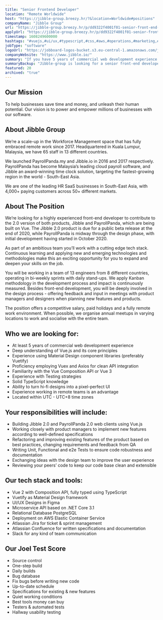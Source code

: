 ```yaml
---
title: "Senior Frontend Developer"
location: "Remote Worldwide"
host: "https://jibble-group.breezy.hr/?&location=Worldwide#positions"
companyName: "Jibble Group"
url: "https://jibble-group.breezy.hr/p/dd9322f4001f01-senior-front-end-developer"
applyUrl: "https://jibble-group.breezy.hr/p/dd9322f4001f01-senior-front-end-developer/apply"
timestamp: 1608249600000
hashtags: "#vuejs,#ui/ux,#typescript,#css,#aws,#operations,#marketing,#management,#postgresql,#elasticsearch"
jobType: "software"
logoUrl: "https://jobboard-logos-bucket.s3.eu-central-1.amazonaws.com/jibble-group"
companyWebsite: "https://www.jibble.io/"
summary: "If you have 5 years of commercial web development experience, Jibble Group has a job opening for a senior frontend developer"
summaryBackup: "Jibble-group is looking for a senior front-end developer that has experience in: #vuejs, #ui/ux, #typescript."
featured: 20
archived: "true"
---
```


## Our Mission

To help businesses save time and money, and unleash their human potential. Our vision is to power and empower millions of businesses with our software.

## About Jibble Group

We’re a scale-up in the Workforce Management space that has fully embraced remote work since 2017. Headquartered in Kuala Lumpur, Malaysia, we have 65 staff in 13 different countries.

We launched PayrollPanda.my and Jibble.io in 2016 and 2017 respectively. PayrollPanda has become Malaysia’s leading cloud payroll software, and Jibble an award-winning time clock solution, targeting the fastest-growing region in the world - South-East Asia.

We are one of the leading HR SaaS businesses in South-East Asia, with 4,000+ paying customers across 50+ different markets.

## About The Position

We’re looking for a highly experienced front-end developer to contribute to the 2.0 version of both products, Jibble and PayrollPanda, which are being built on Vue. The Jibble 2.0 product is due for a public beta release at the end of 2020, while PayrollPanda is midway through the design phase, with initial development having started in October 2020.

As part of an ambitious team you’ll work with a cutting edge tech stack. Continuous learning and applying new and emerging technologies and methodologies make this an exciting opportunity for you to expand and deepen your skills on the job.

You will be working in a team of 13 engineers from 8 different countries, operating in bi-weekly sprints with daily stand-ups. We apply Kanban methodology in the development process and impact is continuously measured. Besides front-end development, you will be deeply involved in the design process - offering feedback and input in meetings with product managers and designers when planning new features and products.

The position offers a competitive salary, paid holidays and a fully remote work environment. When possible, we organise annual meetups in varying locations to work and socialise with the entire team.

## Who we are looking for:

*   At least 5 years of commercial web development experience
*   Deep understanding of Vue.js and its core principles
*   Experience using Material Design component libraries (preferably Vuetify)
*   Proficiency employing Vuex and Axios for clean API integration
*   Familiarity with the Vue Composition API or Vue 3
*   Experience with Testing strategies
*   Solid TypeScript knowledge
*   Ability to turn hi-fi designs into a pixel-perfect UI
*   Experience working in remote teams is an advantage
*   Located within UTC - UTC+8 time zones

## Your responsibilities will include:

*   Building Jibble 2.0 and PayrollPanda 2.0 web clients using Vue.js
*   Working closely with product managers to implement new features according to well-defined specifications
*   Refactoring and improving existing features of the product based on best practices, changing requirements and feedback from QA
*   Writing Unit, Functional and e2e Tests to ensure code robustness and documentation
*   Exchanging ideas with the design team to improve the user experience
*   Reviewing your peers’ code to keep our code base clean and extensible

## Our tech stack and tools:

*   Vue 2 with Composition API, fully typed using TypeScript
*   Vuetify as Material Design framework
*   UI/UX Designs in Figma
*   Microservice API based on .NET Core 3.1
*   Relational Database PostgreSQL
*   Deployment on AWS Elastic Container Service
*   Atlassian Jira for ticket & sprint management
*   Atlassian Confluence for written specifications and documentation
*   Slack for any kind of team communication

## Our Joel Test Score

*   Source control
*   One-step build
*   Daily builds
*   Bug database
*   Fix bugs before writing new code
*   Up-to-date schedule
*   Specifications for existing & new features
*   Quiet working conditions
*   Best tools money can buy
*   Testers & automated tests
*   Hallway usability testing
